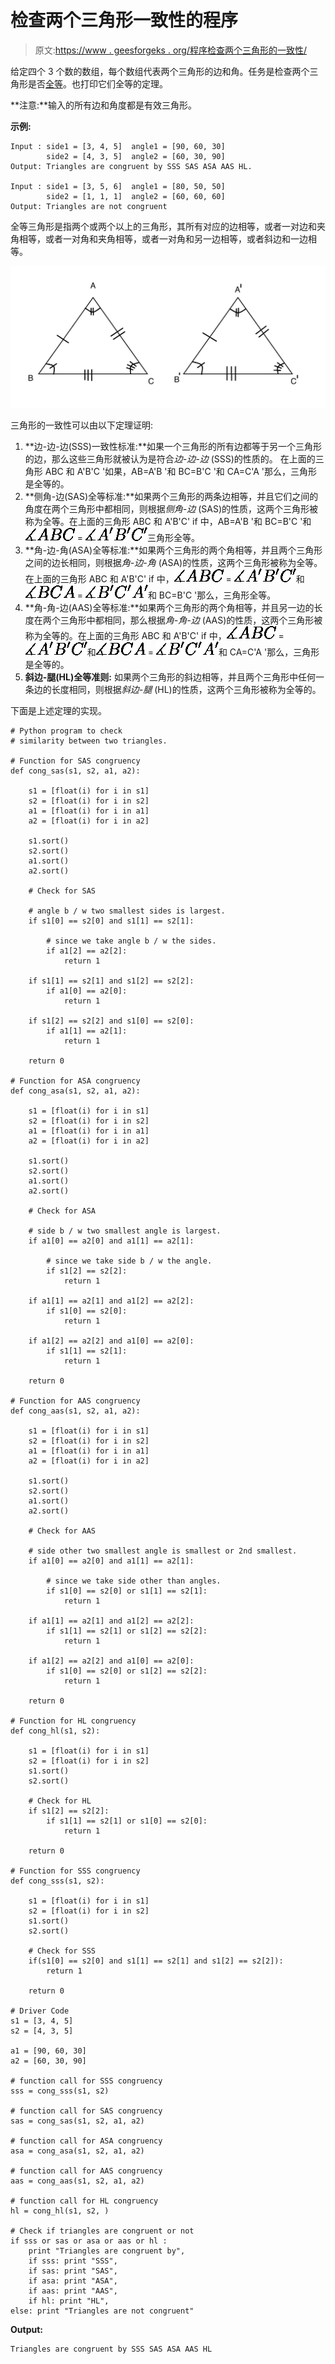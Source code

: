 # 检查两个三角形一致性的程序

> 原文:[https://www . geesforgeks . org/程序检查两个三角形的一致性/](https://www.geeksforgeeks.org/program-to-check-congruency-of-two-triangles/)

给定四个 3 个数的数组，每个数组代表两个三角形的边和角。任务是检查两个三角形是否[全等](https://en.wikipedia.org/wiki/Congruence_(geometry))。也打印它们全等的定理。

**注意:**输入的所有边和角度都是有效三角形。

**示例:**

```
Input : side1 = [3, 4, 5]  angle1 = [90, 60, 30]
        side2 = [4, 3, 5]  angle2 = [60, 30, 90]
Output: Triangles are congruent by SSS SAS ASA AAS HL.  

Input : side1 = [3, 5, 6]  angle1 = [80, 50, 50]
        side2 = [1, 1, 1]  angle2 = [60, 60, 60]
Output: Triangles are not congruent

```

全等三角形是指两个或两个以上的三角形，其所有对应的边相等，或者一对边和夹角相等，或者一对角和夹角相等，或者一对角和另一边相等，或者斜边和一边相等。

![](img/ef73839652b27bb2c56d177ca72c287d.png)

三角形的一致性可以由以下定理证明:

1.  **边-边-边(SSS)一致性标准:**如果一个三角形的所有边都等于另一个三角形的边，那么这些三角形就被认为是符合*边-边-边* (SSS)的性质的。
    在上面的三角形 ABC 和 A'B'C '如果，AB=A'B '和 BC=B'C '和 CA=C'A '那么，三角形是全等的。
2.  **侧角-边(SAS)全等标准:**如果两个三角形的两条边相等，并且它们之间的角度在两个三角形中都相同，则根据*侧角-边* (SAS)的性质，这两个三角形被称为全等。在上面的三角形 ABC 和 A'B'C' if 中，AB=A'B '和 BC=B'C '和![\measuredangle ABC](img/2f35d512eccf010b244354b5a043cc41.png "Rendered by QuickLaTeX.com") = ![\measuredangle A'B'C'](img/5c0983e21bff6dbe34dec007247f4c0f.png "Rendered by QuickLaTeX.com")三角形全等。
3.  **角-边-角(ASA)全等标准:**如果两个三角形的两个角相等，并且两个三角形之间的边长相同，则根据*角-边-角* (ASA)的性质，这两个三角形被称为全等。在上面的三角形 ABC 和 A'B'C' if 中，![\measuredangle ABC](img/2f35d512eccf010b244354b5a043cc41.png "Rendered by QuickLaTeX.com") =
    ![\measuredangle A'B'C'](img/5c0983e21bff6dbe34dec007247f4c0f.png "Rendered by QuickLaTeX.com")和![\measuredangle BCA](img/c2ea31bbe67974709ea41ab6c07c0a74.png "Rendered by QuickLaTeX.com") = ![\measuredangle B'C'A'](img/c11f6f2f9f3710c99f11c870e28d7c73.png "Rendered by QuickLaTeX.com")和 BC=B'C '那么，三角形全等。
4.  **角-角-边(AAS)全等标准:**如果两个三角形的两个角相等，并且另一边的长度在两个三角形中都相同，那么根据*角-角-边* (AAS)的性质，这两个三角形被称为全等的。在上面的三角形 ABC 和 A'B'C' if 中，![\measuredangle ABC](img/2f35d512eccf010b244354b5a043cc41.png "Rendered by QuickLaTeX.com") = ![\measuredangle A'B'C'](img/5c0983e21bff6dbe34dec007247f4c0f.png "Rendered by QuickLaTeX.com")和![\measuredangle BCA](img/c2ea31bbe67974709ea41ab6c07c0a74.png "Rendered by QuickLaTeX.com") = ![\measuredangle B'C'A'](img/c11f6f2f9f3710c99f11c870e28d7c73.png "Rendered by QuickLaTeX.com")和 CA=C'A '那么，三角形是全等的。
5.  **斜边-腿(HL)全等准则:**
    如果两个三角形的斜边相等，并且两个三角形中任何一条边的长度相同，则根据*斜边-腿* (HL)的性质，这两个三角形被称为全等的。

下面是上述定理的实现。

```
# Python program to check 
# similarity between two triangles.

# Function for SAS congruency
def cong_sas(s1, s2, a1, a2): 

    s1 = [float(i) for i in s1]
    s2 = [float(i) for i in s2]
    a1 = [float(i) for i in a1]
    a2 = [float(i) for i in a2]

    s1.sort()
    s2.sort()
    a1.sort()
    a2.sort()

    # Check for SAS

    # angle b / w two smallest sides is largest.
    if s1[0] == s2[0] and s1[1] == s2[1]:

        # since we take angle b / w the sides.
        if a1[2] == a2[2]:         
            return 1

    if s1[1] == s2[1] and s1[2] == s2[2]:
        if a1[0] == a2[0]:
            return 1

    if s1[2] == s2[2] and s1[0] == s2[0]:
        if a1[1] == a2[1]:
            return 1

    return 0

# Function for ASA congruency
def cong_asa(s1, s2, a1, a2): 

    s1 = [float(i) for i in s1]
    s2 = [float(i) for i in s2]
    a1 = [float(i) for i in a1]
    a2 = [float(i) for i in a2]

    s1.sort()
    s2.sort()
    a1.sort()
    a2.sort()

    # Check for ASA

    # side b / w two smallest angle is largest.
    if a1[0] == a2[0] and a1[1] == a2[1]:

        # since we take side b / w the angle.
        if s1[2] == s2[2]:         
            return 1

    if a1[1] == a2[1] and a1[2] == a2[2]:
        if s1[0] == s2[0]:
            return 1

    if a1[2] == a2[2] and a1[0] == a2[0]:
        if s1[1] == s2[1]:
            return 1

    return 0

# Function for AAS congruency
def cong_aas(s1, s2, a1, a2): 

    s1 = [float(i) for i in s1]
    s2 = [float(i) for i in s2]
    a1 = [float(i) for i in a1]
    a2 = [float(i) for i in a2]

    s1.sort()
    s2.sort()
    a1.sort()
    a2.sort()

    # Check for AAS

    # side other two smallest angle is smallest or 2nd smallest.
    if a1[0] == a2[0] and a1[1] == a2[1]:

        # since we take side other than angles.
        if s1[0] == s2[0] or s1[1] == s2[1]:         
            return 1

    if a1[1] == a2[1] and a1[2] == a2[2]:
        if s1[1] == s2[1] or s1[2] == s2[2]:
            return 1

    if a1[2] == a2[2] and a1[0] == a2[0]:
        if s1[0] == s2[0] or s1[2] == s2[2]:
            return 1

    return 0

# Function for HL congruency
def cong_hl(s1, s2): 

    s1 = [float(i) for i in s1]
    s2 = [float(i) for i in s2] 
    s1.sort()
    s2.sort() 

    # Check for HL
    if s1[2] == s2[2]:
        if s1[1] == s2[1] or s1[0] == s2[0]:
            return 1

    return 0

# Function for SSS congruency
def cong_sss(s1, s2): 

    s1 = [float(i) for i in s1]
    s2 = [float(i) for i in s2] 
    s1.sort()
    s2.sort() 

    # Check for SSS
    if(s1[0] == s2[0] and s1[1] == s2[1] and s1[2] == s2[2]):
        return 1

    return 0

# Driver Code 
s1 = [3, 4, 5]
s2 = [4, 3, 5]

a1 = [90, 60, 30]
a2 = [60, 30, 90]

# function call for SSS congruency
sss = cong_sss(s1, s2) 

# function call for SAS congruency 
sas = cong_sas(s1, s2, a1, a2) 

# function call for ASA congruency 
asa = cong_asa(s1, s2, a1, a2) 

# function call for AAS congruency
aas = cong_aas(s1, s2, a1, a2)

# function call for HL congruency
hl = cong_hl(s1, s2, ) 

# Check if triangles are congruent or not 
if sss or sas or asa or aas or hl : 
    print "Triangles are congruent by",
    if sss: print "SSS", 
    if sas: print "SAS",
    if asa: print "ASA",
    if aas: print "AAS",
    if hl: print "HL",
else: print "Triangles are not congruent"
```

**Output:**

```
Triangles are congruent by SSS SAS ASA AAS HL

```